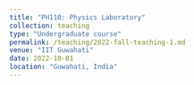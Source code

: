 ```yaml
---
title: "PH110: Physics Laboratory"
collection: teaching
type: "Undergraduate course"
permalink: /teaching/2022-fall-teaching-1.md
venue: "IIT Guwahati"
date: 2022-10-01
location: "Guwahati, India"
---
```

